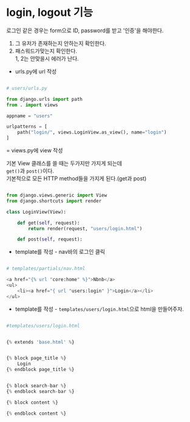 # login, logout 기능

로그인 같은 경우는 form으로 ID, password를 받고 '인증'을 해야한다.

1. 그 유저가 존재하는지 안하는지 확인한다.
2. 패스워드가맞는지 확인한다.  
   1, 2는 안맞을시 에러가 난다.

- urls.py에 url 작성

```python

# users/urls.py

from django.urls import path
from . import views

appname = "users"

urlpatterns = [
    path("login/", views.LoginView.as_view(), name="login")
]


```

= views.py에 view 작성

기본 View 클래스를 쓸 때는 두가지만 가지게 되는데  
`get()`과 `post()`이다.  
기본적으로 모든 HTTP method들을 가지게 된다.(get과 post)

```python

from django.views.generic import View
from django.shortcuts import render

class LoginView(View):

    def get(self, request):
        return render(request, "users/login.html")

    def post(self, request):

```

- template를 작성 - nav바의 로그인 클릭

```python

# templates/partials/nav.html

<a href="{% url "core:home" %}">Nbnb</a>
<ul>
    <li><a href="{ url "users:login" }">Login</a></li>
</ul>


```

- template를 작성 - `templates/users/login.html`으로 html을 만들어주자.

```python

#templates/users/login.html


{% extends 'base.html' %}


{% block page_title %}
    Login
{% endblock page_title %}


{% block search-bar %}
{% endblock search-bar %}

{% block content %}

{% endblock content %}

```
